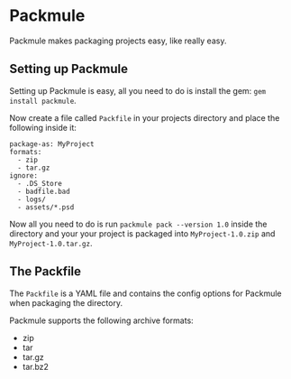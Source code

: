 Packmule
========

Packmule makes packaging projects easy, like really easy.

Setting up Packmule
-------------------

Setting up Packmule is easy, all you need to do is install the gem: `gem install packmule`.

Now create a file called `Packfile` in your projects directory and place the following inside it:

    package-as: MyProject
    formats:
      - zip
      - tar.gz
    ignore:
      - .DS_Store
      - badfile.bad
      - logs/
      - assets/*.psd

Now all you need to do is run `packmule pack --version 1.0` inside the directory and your
your project is packaged into `MyProject-1.0.zip` and `MyProject-1.0.tar.gz`.

The Packfile
------------

The `Packfile` is a YAML file and contains the config options for Packmule when packaging the directory.

Packmule supports the following archive formats:

- zip
- tar
- tar.gz
- tar.bz2